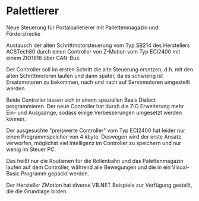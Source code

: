 # Palettierer
Neue Steuerung für Portalpalletierer mit Pallettenmagazin und Förderstrecke

Austausch der alten Schrittmotorsteuerung vom Typ SB214 des Herstellers ACSTech80
durch einen Controller von Z-Motion vom Typ ECI2400 mit einem ZIO1616 über CAN-Bus.

Der Controller soll im ersten Schritt die alte Steuerung ersetzen, d.h. mit den
alten Schrittmororen laufen und dann später, da es schwierig ist Ersatzmotoren
zu bekommen, nach und nach auf Servomotoren umgestellt werden.

Beide Controller lassen sich in einem speziellen Basis Dialect programmieren.
Der neue Controller hat durxh die ZIO Erweiterung mehr Ein- und Ausgaänge, sodass
einige Verbesserungen umgesetzt werden können.

Der ausgesuchte "preiswerte Controller" vom Typ ECI2400 hat leider nur einen
Programmspeicher von 4 kbyte. Deswegen wird der erste Ansatz verworfen, möglichst
viel Intelligenz im Controller zu speichern und nur wenig im Steuer PC.

Das heißt nur die Routienen für die Rollenbahn und das Palettenmagazin laufen auf
dem Controller, während alle Bewegungen und die in ein Visual-Basic Programm
gepackt werden. 

Der Hersteller ZMotion hat diverse VB.NET Beispiele zur Verfügung gestellt, die 
die Grundlage bilden.